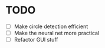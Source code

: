 # TODO

- [ ] Make circle detection efficient
- [ ] Make the neural net more practical
- [ ] Refactor GUI stuff
